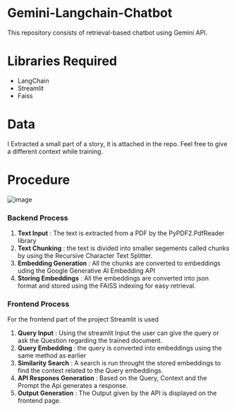 # Gemini-Langchain-Chatbot
This repository consists of retrieval-based chatbot using Gemini API.

# Libraries Required
- LangChain
- Streamlit
- Faiss
# Data
I Extracted a small part of a story, it is attached in the repo. Feel free to give a different context while training.

# Procedure 
![image](https://github.com/user-attachments/assets/8cbebdf2-7dac-439b-bb4b-bb2fc026a23d)

### Backend Process 
1. **Text Input** : The text is extracted from a PDF by the PyPDF2.PdfReader library
2. **Text Chunking** : the text is divided into smaller segements called chunks by using the Recursive Character Text Splitter.
3. **Embedding Generation** : All the chunks are converted to embeddings uding the Google Generative AI Embedding API
4. **Storing Embeddings** : All the embeddings are converted into json format and stored using the FAISS indexing for easy retrieval.

### Frontend Process 
For the frontend part of the project Streamlit is used 
1. **Query Input** : Using the streamlit Input the user can give the query or ask the Question regarding the trained document.
2. **Query Embedding** : the query is converted into embeddings using the same method as earlier
3. **Similarity Search** : A search is run throught the stored embeddings to find the context related to the Query embeddings.
4. **API Respones Generation** : Based on the Query, Context and the Prompt the Api generates a response.
5. **Output Generation** : The Output given by the API is displayed on the frontend page.


